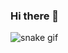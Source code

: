### Hi there 👋


![snake gif](https://github.com/Mayurishinde27/Mayurishinde27/blob/output/github-contribution-grid-snake.svg)
<!--
**Mayurishinde27/Mayurishinde27** is a ✨ _special_ ✨ repository because its `README.md` (this file) appears on your GitHub profile.

Here are some ideas to get you started:

- 🔭 I’m currently working on ...
- 🌱 I’m currently learning ...
- 👯 I’m looking to collaborate on ...
- 🤔 I’m looking for help with ...
- 💬 Ask me about ...
- 📫 How to reach me: ...
- 😄 Pronouns: ...
- ⚡ Fun fact: ...
-->
